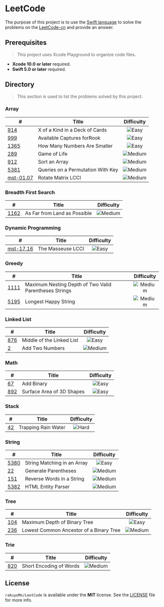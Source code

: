 # LeetCode
 
 The purpose of this project is to use the [Swift language](https://swift.org) to solve the problems on the [LeetCode-cn](https://leetcode-cn.com) and provide an answer.

## Prerequisites

> This project uses Xcode Playground to organize code files.

- **Xcode 10.0 or later** required.
- **Swift 5.0 or later** required.

## Directory

> This section is used to list the problems solved by this project.

### Array

| # | Title | Difficulty |
| --- | --- | :---: |
| [914](https://github.com/rakuyoMo/LeetCode/blob/master/Source/Array.playground/Pages/e-914-X-of-a-Kind-in-a-Deck-of-Cards.xcplaygroundpage/Contents.swift) | X of a Kind in a Deck of Cards | ![Easy](https://img.shields.io/badge/-Easy-brightgreen) |
| [999](https://github.com/rakuyoMo/LeetCode/blob/master/Source/Array.playground/Pages/e-999-Available-Captures-for-Rook.xcplaygroundpage/Contents.swift) | Available Captures forRook | ![Easy](https://img.shields.io/badge/-Easy-brightgreen) |
| [1365](https://github.com/rakuyoMo/LeetCode/blob/master/Source/Array.playground/Pages/e-1365-How-Many-Numbers-Are-Smaller.xcplaygroundpage/Contents.swift) | How Many Numbers Are Smaller | ![Easy](https://img.shields.io/badge/-Easy-brightgreen) |
| [289](https://github.com/rakuyoMo/LeetCode/blob/master/Source/Array.playground/Pages/m-289-Game-of-Life.xcplaygroundpage/Contents.swift) | Game of Life | ![Medium](https://img.shields.io/badge/-Medium-orange) |
| [912](https://github.com/rakuyoMo/LeetCode/blob/master/Source/Array.playground/Pages/m-912-Sort-an-Array.xcplaygroundpage/Contents.swift) | Sort an Array | ![Medium](https://img.shields.io/badge/-Medium-orange) |
| [5381](https://github.com/rakuyoMo/LeetCode/blob/master/Source/Array.playground/Pages/m-5381-Queries-on-a-Permutation-With-Key.xcplaygroundpage/Contents.swift) | Queries on a Permutation With Key | ![Medium](https://img.shields.io/badge/-Medium-orange) |
| [mst-01.07](https://github.com/rakuyoMo/LeetCode/blob/master/Source/Array.playground/Pages/m-mst-01.07-Rotate-Matrix-LCCI.xcplaygroundpage/Contents.swift) | Rotate Matrix LCCI | ![Medium](https://img.shields.io/badge/-Medium-orange) |

### Breadth First Search

| # | Title | Difficulty |
| --- | --- | :---: |
| [1162](https://github.com/rakuyoMo/LeetCode/blob/master/Source/BreadthFirstSearch.playground/Pages/m-1162-As-Far-from-Land-as-Possible.xcplaygroundpage/Contents.swift) | As Far from Land as Possible | ![Medium](https://img.shields.io/badge/-Medium-orange) |

### Dynamic Programming

| # | Title | Difficulty |
| --- | --- | :---: |
| [mst-17.16](https://github.com/rakuyoMo/LeetCode/blob/master/Source/DynamicProgramming.playground/Pages/e-mst-17.16-The-Masseuse-LCCI.xcplaygroundpage/Contents.swift) | The Masseuse LCCI | ![Easy](https://img.shields.io/badge/-Easy-brightgreen) |

### Greedy

| # | Title | Difficulty |
| --- | --- | :---: |
| [1111](https://github.com/rakuyoMo/LeetCode/blob/master/Source/Greedy.playground/Pages/m-1111-Maximum-Nesting-Depth-of-Two-Valid-Parentheses-Strings.xcplaygroundpage/Contents.swift) | Maximum Nesting Depth of Two Valid Parentheses Strings | ![Medium](https://img.shields.io/badge/-Medium-orange) |
| [5195](https://github.com/rakuyoMo/LeetCode/blob/master/Source/Greedy.playground/Pages/m-5195-Longest-Happy-String.xcplaygroundpage/Contents.swift) | Longest Happy String | ![Medium](https://img.shields.io/badge/-Medium-orange) |

### Linked List

| # | Title | Difficulty |
| --- | --- | :---: |
| [876](https://github.com/rakuyoMo/LeetCode/blob/master/Source/LinkedList.playground/Pages/e-876-Middle-of-the-Linked-List.xcplaygroundpage/Contents.swift) | Middle of the Linked List | ![Easy](https://img.shields.io/badge/-Easy-brightgreen) |
| [2](https://github.com/rakuyoMo/LeetCode/blob/master/Source/LinkedList.playground/Pages/m-2-Add-Two-Numbers.xcplaygroundpage/Contents.swift) | Add Two Numbers | ![Medium](https://img.shields.io/badge/-Medium-orange) |

### Math

| # | Title | Difficulty |
| --- | --- | :---: |
| [67](https://github.com/rakuyoMo/LeetCode/blob/master/Source/Math.playground/Pages/e-67-Add-Binary.xcplaygroundpage/Contents.swift) | Add Binary | ![Easy](https://img.shields.io/badge/-Easy-brightgreen) |
| [892](https://github.com/rakuyoMo/LeetCode/blob/master/Source/Math.playground/Pages/e-892-Surface-Area-of-3D-Shapes.xcplaygroundpage/Contents.swift) | Surface Area of 3D Shapes | ![Easy](https://img.shields.io/badge/-Easy-brightgreen) |

### Stack

| # | Title | Difficulty |
| --- | --- | :---: |
| [42](https://github.com/rakuyoMo/LeetCode/blob/master/Source/Stack.playground/Pages/h-42-Trapping-Rain-Water.xcplaygroundpage/Contents.swift) | Trapping Rain Water | ![Hard](https://img.shields.io/badge/-Hard-red) |

### String

| # | Title | Difficulty |
| --- | --- | :---: |
| [5380](https://github.com/rakuyoMo/LeetCode/blob/master/Source/String.playground/Pages/e-5380-String-Matching-in-an-Array.xcplaygroundpage/Contents.swift) | String Matching in an Array | ![Easy](https://img.shields.io/badge/-Easy-brightgreen) |
| [22](https://github.com/rakuyoMo/LeetCode/blob/master/Source/String.playground/Pages/m-22-Generate-Parentheses.xcplaygroundpage/Contents.swift) | Generate Parentheses | ![Medium](https://img.shields.io/badge/-Medium-orange) |
| [151](https://github.com/rakuyoMo/LeetCode/blob/master/Source/String.playground/Pages/m-151-Reverse-Words-in-a-String.xcplaygroundpage/Contents.swift) | Reverse Words in a String | ![Medium](https://img.shields.io/badge/-Medium-orange) |
| [5382](https://github.com/rakuyoMo/LeetCode/blob/master/Source/String.playground/Pages/m-5382-HTML-Entity-Parser.xcplaygroundpage/Contents.swift) | HTML Entity Parser | ![Medium](https://img.shields.io/badge/-Medium-orange) |

### Tree

| # | Title | Difficulty |
| --- | --- | :---: |
| [104](https://github.com/rakuyoMo/LeetCode/blob/master/Source/Tree.playground/Pages/e-104-Maximum-Depth-of-Binary-Tree.xcplaygroundpage/Contents.swift) | Maximum Depth of Binary Tree | ![Easy](https://img.shields.io/badge/-Easy-brightgreen) |
| [236](https://github.com/rakuyoMo/LeetCode/blob/master/Source/Tree.playground/Pages/m-236-Lowest-Common-Ancestor-of-a-Binary-Tree.xcplaygroundpage/Contents.swift) | Lowest Common Ancestor of a Binary Tree | ![Medium](https://img.shields.io/badge/-Medium-orange) |

### Trie

| # | Title | Difficulty |
| --- | --- | :---: |
| [820](https://github.com/rakuyoMo/LeetCode/blob/master/Source/Trie.playground/Pages/m-820-Short-Encoding-of-Words.xcplaygroundpage/Contents.swift) | Short Encoding of Words | ![Medium](https://img.shields.io/badge/-Medium-orange) |

## License

`rakuyoMo/LeetCode` is available under the **MIT** license. See the [LICENSE](https://github.com/rakuyoMo/LeetCode/blob/master/LICENSE) file for more info.
